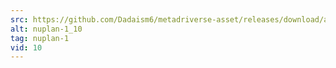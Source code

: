 ```yaml
---
src: https://github.com/Dadaism6/metadriverse-asset/releases/download/assetsv1.0.2/nuplan-1_10.mp4
alt: nuplan-1_10
tag: nuplan-1
vid: 10
---
```

